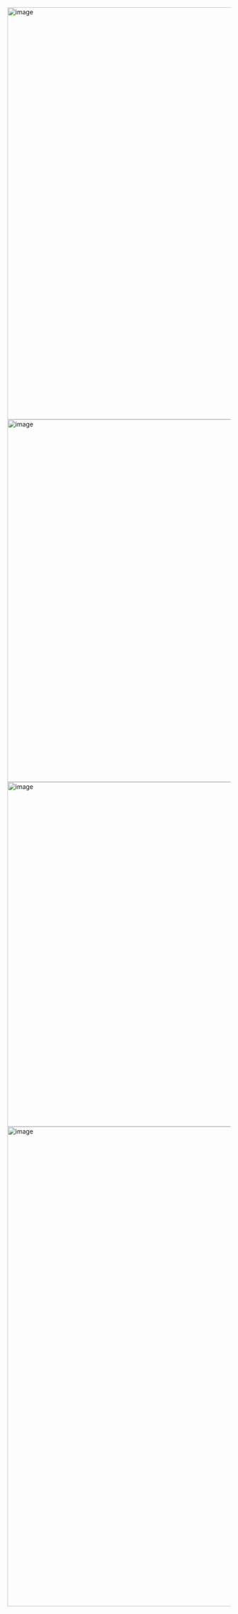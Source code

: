 
<img width="1142" height="928" alt="image" src="https://github.com/user-attachments/assets/5b195d63-f291-440c-9788-5298f3b6cede" />

<img width="1118" height="816" alt="image" src="https://github.com/user-attachments/assets/11378a43-bb66-44c5-9f49-2e2c2a9fb51a" />

<img width="758" height="776" alt="image" src="https://github.com/user-attachments/assets/b34c1312-2a8a-4714-bf80-6b8e65f06fe9" />

<img width="1920" height="1080" alt="image" src="https://github.com/user-attachments/assets/d66e3001-19fa-4cdc-8c1e-35dd92b9a364" />


